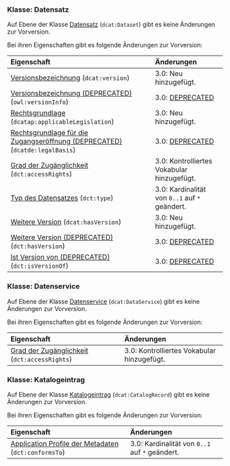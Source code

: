 ### Klasse: Datensatz

Auf Ebene der Klasse [Datensatz](#klasse-datensatz) (`dcat:Dataset`) gibt es 
keine Änderungen zur Vorversion.

Bei ihren Eigenschaften gibt es folgende Änderungen zur Vorversion:

| Eigenschaft           | Änderungen                      |
|:----------------------|:--------------------------------|
| [Versionsbezeichnung](#datensatz-versionsbezeichnung) (`dcat:version`) | 3.0: Neu hinzugefügt. | 
| [Versionsbezeichnung (DEPRECATED)](#datensatz-versionsbezeichnung-deprecated) (`owl:versionInfo`) | 3.0: [DEPRECATED](#glossar-deprecated) | 
| [Rechtsgrundlage](#datensatz-rechtsgrundlage) (`dcatap:applicableLegislation`) | 3.0: Neu hinzugefügt. | 
| [Rechtsgrundlage für die Zugangseröffnung (DEPRECATED)](#datensatz-rechtsgrundlage-zugangseroffnung) (`dcatde:legalBasis`) | 3.0: [DEPRECATED](#glossar-deprecated) | 
| [Grad der Zugänglichkeit](#datensatz-grad-zuganglichkeit) (`dct:accessRights`) | 3.0: Kontrolliertes Vokabular hinzugefügt. | 
| [Typ des Datensatzes](#datensatz-typ) (`dct:type`) | 3.0: Kardinalität von `0..1` auf `*` geändert. | 
| [Weitere Version](#datensatz-weitere-version) (`dcat:hasVersion`) | 3.0: Neu hinzugefügt. | 
| [Weitere Version (DEPRECATED)](#datensatz-weitere-version-deprecated) (`dct:hasVersion`) | 3.0: [DEPRECATED](#glossar-deprecated) | 
| [Ist Version von (DEPRECATED)](#datensatz-ist-version) (`dct:isVersionOf`) | 3.0: [DEPRECATED](#glossar-deprecated) | 


### Klasse: Datenservice

Auf Ebene der Klasse [Datenservice](#klasse-datenservice) (`dcat:DataService`) gibt es 
keine Änderungen zur Vorversion.

Bei ihren Eigenschaften gibt es folgende Änderungen zur Vorversion:

| Eigenschaft           | Änderungen                      |
|:----------------------|:--------------------------------|
| [Grad der Zugänglichkeit](#datenservice-grad-zuganglichkeit) (`dct:accessRights`) | 3.0: Kontrolliertes Vokabular hinzugefügt. | 


### Klasse: Katalogeintrag

Auf Ebene der Klasse [Katalogeintrag](#klasse-katalogeintrag) (`dcat:CatalogRecord`) gibt es 
keine Änderungen zur Vorversion.

Bei ihren Eigenschaften gibt es folgende Änderungen zur Vorversion:

| Eigenschaft           | Änderungen                      |
|:----------------------|:--------------------------------|
| [Application Profile der Metadaten](#katalogeintrag-konform-zu) (`dct:conformsTo`) | 3.0: Kardinalität von `0..1` auf `*` geändert. | 


